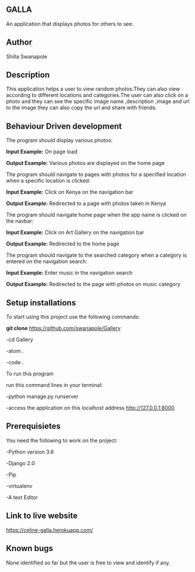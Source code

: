 ## GALLA

An application that displays photos for others to see.

## Author

Shilla Swanapole

## Description

This application helps a user to view random photos.They can also view according to different locations and categories.The user can also click on a photo and they can see the specific image name ,description ,image and url to the image they can also copy the url and share with friends.

## Behaviour Driven development


The program should display various photos:

**Input Example:** On page load

**Output Example:** Various photos are displayed on the home page

The program should navigate to pages with photos for a specified location when a specific location is clicked:

**Input Example:** Click on Kenya on the navigation bar

**Output Example:** Redirected to a page with photos taken in Kenya

The program should navigate home page when the app name is clicked on the navbar:

**Input Example:** Click on Art Gallery on the navigation bar

**Output Example:** Redirected to the home page

The program should navigate to the searched category when a category is entered on the navigation search:

**Input Example:** Enter music in the navigation search

**Output Example:** Redirected to the page with photos on music category

## Setup installations

To start using this project use the following commands:

**git clone** https://github.com/swanapole/Gallery

-cd Gallery

-atom .

-code .

To run this program

run this command lines in your terminal:

-python manage.py runserver

-access the application on this localhost address http://127.0.0.1:8000

## Prerequisietes

You need the following to work on the project:

-Python version 3.6

-Django 2.0

-Pip

-virtualenv

-A text Editor

## Link to live website

https://celine-galla.herokuapp.com/

## Known bugs

None identified so far but the user is free to view and identify if any.
